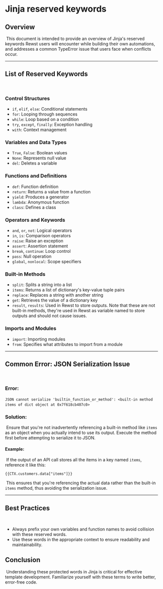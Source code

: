# Jinja reserved keywords

## Overview

​ This document is intended to provide an overview of Jinja's reserved keywords Rewst users will encounter while building their own automations, and addresses a common TypeError issue that users face when conflicts occur.​

***

## List of Reserved Keywords

​

### Control Structures

* `if`, `elif`, `else`: Conditional statements
* `for`: Looping through sequences
* `while`: Loop based on a condition
* `try`, `except`, `finally`: Exception handling
* `with`: Context management ​

### Variables and Data Types

* `True`, `False`: Boolean values
* `None`: Represents null value
* `del`: Deletes a variable ​

### Functions and Definitions

* `def`: Function definition
* `return`: Returns a value from a function
* `yield`: Produces a generator
* `lambda`: Anonymous function
* `class`: Defines a class ​

### Operators and Keywords

* `and`, `or`, `not`: Logical operators
* `in`, `is`: Comparison operators
* `raise`: Raise an exception
* `assert`: Assertion statement
* `break`, `continue`: Loop control
* `pass`: Null operation
* `global`, `nonlocal`: Scope specifiers ​

### Built-in Methods

* `split`: Splits a string into a list
* `items`: Returns a list of dictionary's key-value tuple pairs
* `replace`: Replaces a string with another string
* `get`: Retrieves the value of a dictionary key
* `result`, `results`: Used in Rewst to store outputs. Note that these are not built-in methods, they're used in Rewst as variable named to store outputs and should not cause issues. ​

### Imports and Modules

* `import`: Importing modules
* `from`: Specifies what attributes to import from a module ​

***

## Common Error: JSON Serialization Issue

​

### Error:

​ `JSON cannot serialize 'builtin_function_or_method': <built-in method items of dict object at 0x7f618cb407c0>` ​

### Solution:

​ Ensure that you're not inadvertently referencing a built-in method like `items` as an object when you actually intend to use its output. Execute the method first before attempting to serialize it to JSON. ​

#### Example:

​ If the output of an API call stores all the items in a key named `items`, reference it like this: ​

```
{{CTX.customers.data["items"]}}
```

​ This ensures that you're referencing the actual data rather than the built-in `items` method, thus avoiding the serialization issue.

***

## Best Practices

​

* Always prefix your own variables and function names to avoid collision with these reserved words.
* Use these words in the appropriate context to ensure readability and maintainability. ​

## Conclusion

​ Understanding these protected words in Jinja is critical for effective template development. Familiarize yourself with these terms to write better, error-free code.
